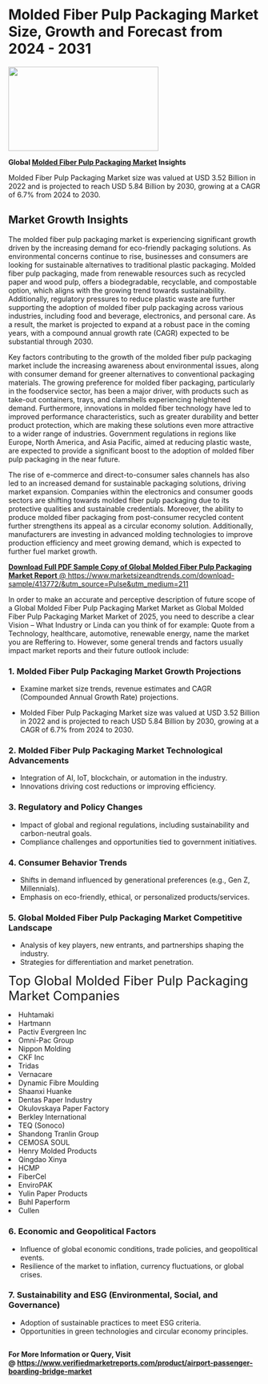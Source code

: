 <H1>Molded Fiber Pulp Packaging Market Size, Growth and Forecast from 2024 - 2031</H1><img class="aligncenter size-medium wp-image-584254" src="https://thirdeyenews.in/wp-content/uploads/2024/09/Global-Market-Research-300x168.jpeg" alt="" width="300" height="168" /><p><strong>Global&nbsp;<a href="https://www.marketsizeandtrends.com/download-sample/413772/&amp;utm_source=Pulse&amp;utm_medium=211">Molded Fiber Pulp Packaging Market</a> Insights</strong></p><p>Molded Fiber Pulp Packaging Market size was valued at USD 3.52 Billion in 2022 and is projected to reach USD 5.84 Billion by 2030, growing at a CAGR of 6.7% from 2024 to 2030.</p><p><h2>Market Growth Insights</h2> <p>The molded fiber pulp packaging market is experiencing significant growth driven by the increasing demand for eco-friendly packaging solutions. As environmental concerns continue to rise, businesses and consumers are looking for sustainable alternatives to traditional plastic packaging. Molded fiber pulp packaging, made from renewable resources such as recycled paper and wood pulp, offers a biodegradable, recyclable, and compostable option, which aligns with the growing trend towards sustainability. Additionally, regulatory pressures to reduce plastic waste are further supporting the adoption of molded fiber pulp packaging across various industries, including food and beverage, electronics, and personal care. As a result, the market is projected to expand at a robust pace in the coming years, with a compound annual growth rate (CAGR) expected to be substantial through 2030.</p> <p><a href="#"></a></p> <p>Key factors contributing to the growth of the molded fiber pulp packaging market include the increasing awareness about environmental issues, along with consumer demand for greener alternatives to conventional packaging materials. The growing preference for molded fiber packaging, particularly in the foodservice sector, has been a major driver, with products such as take-out containers, trays, and clamshells experiencing heightened demand. Furthermore, innovations in molded fiber technology have led to improved performance characteristics, such as greater durability and better product protection, which are making these solutions even more attractive to a wider range of industries. Government regulations in regions like Europe, North America, and Asia Pacific, aimed at reducing plastic waste, are expected to provide a significant boost to the adoption of molded fiber pulp packaging in the near future.</p> <p>The rise of e-commerce and direct-to-consumer sales channels has also led to an increased demand for sustainable packaging solutions, driving market expansion. Companies within the electronics and consumer goods sectors are shifting towards molded fiber pulp packaging due to its protective qualities and sustainable credentials. Moreover, the ability to produce molded fiber packaging from post-consumer recycled content further strengthens its appeal as a circular economy solution. Additionally, manufacturers are investing in advanced molding technologies to improve production efficiency and meet growing demand, which is expected to further fuel market growth.</p> <p><a href="#"></p><p><span class=""><strong>Download Full PDF Sample Copy of Global Molded Fiber Pulp Packaging Market Report</strong> @ <a href="https://www.marketsizeandtrends.com/download-sample/413772/&amp;utm_source=Pulse&amp;utm_medium=211" target="_blank">https://www.marketsizeandtrends.com/download-sample/413772/&amp;utm_source=Pulse&amp;utm_medium=211</a></span></p><p>In order to make an accurate and perceptive description of future scope of a Global&nbsp;Molded Fiber Pulp Packaging Market Market as Global&nbsp;Molded Fiber Pulp Packaging Market Market of 2025, you need to describe a clear Vision &ndash; What Industry or Linda can you think of for example: Quote from a Technology, healthcare, automotive, renewable energy, name the market you are Reffering to. However, some general trends and factors usually impact market reports and their future outlook include:</p><h3>1.&nbsp;<strong>Molded Fiber Pulp Packaging Market Growth Projections</strong></h3><ul><li>Examine market size trends, revenue estimates and CAGR (Compounded Annual Growth Rate) projections.</li><li><p>Molded Fiber Pulp Packaging Market size was valued at USD 3.52 Billion in 2022 and is projected to reach USD 5.84 Billion by 2030, growing at a CAGR of 6.7% from 2024 to 2030.</p></li></ul><h3>2.&nbsp;<strong>Molded Fiber Pulp Packaging Market Technological Advancements</strong></h3><ul><li>Integration of AI, IoT, blockchain, or automation in the industry.</li><li>Innovations driving cost reductions or improving efficiency.</li></ul><h3>3.&nbsp;<strong>Regulatory and Policy Changes</strong></h3><ul><li>Impact of global and regional regulations, including sustainability and carbon-neutral goals.</li><li>Compliance challenges and opportunities tied to government initiatives.</li></ul><h3>4.&nbsp;<strong>Consumer Behavior Trends</strong></h3><ul><li>Shifts in demand influenced by generational preferences (e.g., Gen Z, Millennials).</li><li>Emphasis on eco-friendly, ethical, or personalized products/services.</li></ul><h3>5.&nbsp;<strong>Global Molded Fiber Pulp Packaging Market Competitive Landscape</strong></h3><ul><li>Analysis of key players, new entrants, and partnerships shaping the industry.</li><li>Strategies for differentiation and market penetration.</li></ul><p data-pm-slice="1 1 []"><span style="color: inherit; font-family: inherit; font-size: 25px;">Top Global Molded Fiber Pulp Packaging Market Companies</span></p><div class="" data-test-id=""><p><li>Huhtamaki</li><li> Hartmann</li><li> Pactiv Evergreen Inc</li><li> Omni-Pac Group</li><li> Nippon Molding</li><li> CKF Inc</li><li> Tridas</li><li> Vernacare</li><li> Dynamic Fibre Moulding</li><li> Shaanxi Huanke</li><li> Dentas Paper Industry</li><li> Okulovskaya Paper Factory</li><li> Berkley International</li><li> TEQ (Sonoco)</li><li> Shandong Tranlin Group</li><li> CEMOSA SOUL</li><li> Henry Molded Products</li><li> Qingdao Xinya</li><li> HCMP</li><li> FiberCel</li><li> EnviroPAK</li><li> Yulin Paper Products</li><li> Buhl Paperform</li><li> Cullen</li></p></div><h3>6.&nbsp;<strong>Economic and Geopolitical Factors</strong></h3><ul><li>Influence of global economic conditions, trade policies, and geopolitical events.</li><li>Resilience of the market to inflation, currency fluctuations, or global crises.</li></ul><h3>7.&nbsp;<strong>Sustainability and ESG (Environmental, Social, and Governance)</strong></h3><ul><li>Adoption of sustainable practices to meet ESG criteria.</li><li>Opportunities in green technologies and circular economy principles.</li></ul><h2><strong style="font-size: 14px;">For More Information or Query, Visit @&nbsp;</strong><a style="background-color: #ffffff; font-size: 14px;" href="https://www.marketsizeandtrends.com/report/molded-fiber-pulp-packaging-market/" target="_blank">https://www.verifiedmarketreports.com/product/airport-passenger-boarding-bridge-market</a></h2>

